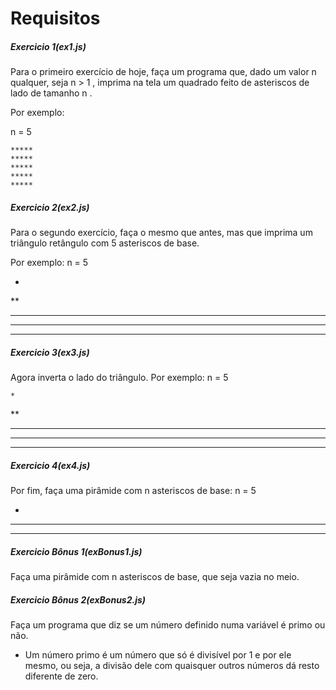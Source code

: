 # Requisitos

##### Exercicio 1(ex1.js)

Para o primeiro exercício de hoje, faça um programa que, dado um valor n qualquer, seja n > 1 , imprima na tela um quadrado feito de asteriscos de lado de tamanho n .

Por exemplo:

n = 5
```
*****
*****
*****
*****
*****
```

##### Exercicio 2(ex2.js)

Para o segundo exercício, faça o mesmo que antes, mas que imprima um triângulo retângulo com 5 asteriscos de base.

Por exemplo:
n = 5

*
**
***
****
*****

##### Exercicio 3(ex3.js)

Agora inverta o lado do triângulo. Por exemplo:
n = 5

    *
   **
  ***
 ****
*****

##### Exercicio 4(ex4.js)

Por fim, faça uma pirâmide com n asteriscos de base:
n = 5

  *
 ***
*****

##### Exercicio Bônus 1(exBonus1.js)

Faça uma pirâmide com n asteriscos de base, que seja vazia no meio.

##### Exercicio Bônus 2(exBonus2.js)

Faça um programa que diz se um número definido numa variável é primo ou não.

* Um número primo é um número que só é divisível por 1 e por ele mesmo, ou seja, a divisão dele com quaisquer outros números dá resto diferente de zero.

